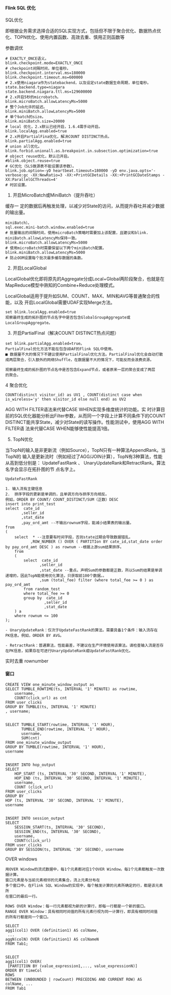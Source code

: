 #### Flink SQL 优化

SQL优化

即根据业务需求选择合适的SQL实现⽅式，包括但不限于聚合优化、数据热点优 化、TOPN优化、使⽤内置函数、⾼效去重、慎⽤正则函数等

参数调优

```aidl
# EXACTLY_ONCE语义。
blink.checkpoint.mode=EXACTLY_ONCE
# checkpoint间隔时间，单位毫秒。
blink.checkpoint.interval.ms=180000
blink.checkpoint.timeout.ms=600000
# 2.x使⽤niagara作为statebackend，以及设定state数据⽣命周期，单位毫秒。
state.backend.type=niagara
state.backend.niagara.ttl.ms=129600000
# 2.x开启5秒的microbatch。
blink.microBatch.allowLatencyMs=5000
# 整个Job允许的延迟。
blink.miniBatch.allowLatencyMs=5000
# 单个batch的size。
blink.miniBatch.size=20000
# local 优化，2.x默认已经开启，1.6.4需⼿动开启。
blink.localAgg.enabled=true
# 2.x开启PartialFina优化，解决COUNT DISTINCT热点。
blink.partialAgg.enabled=true
# union all优化。
blink.forbid.unionall.as.breakpoint.in.subsection.optimization=true
# object reuse优化，默认已开启。
#blink.object.reuse=true
# GC优化（SLS做源表不能设置该参数）。
blink.job.option=-yD heartbeat.timeout=180000 -yD env.java.opts='-
verbose:gc -XX:NewRatio=3 -XX:+PrintGCDetails -XX:+PrintGCDateStamps -
XX:ParallelGCThreads=4'
# 时区设置。
```

1. 开启MicroBatch或MiniBatch（提升吞吐）

缓存⼀ 定的数据后再触发处理，以减少对State的访问，从而提升吞吐并减少数据的输出量。

```aidl
miniBatch）。
sql.exec.mini-batch.window.enabled=true
# 批量输出的间隔时间，使⽤microBatch策略时需要加上该配置，且建议和blink.
miniBatch.allowLatencyMs保持⼀致。
blink.microBatch.allowLatencyMs=5000
# 使⽤microBatch时需要保留以下两个miniBatch配置。
blink.miniBatch.allowLatencyMs=5000
# 防⽌OOM设置每个批次最多缓存数据的条数。
```

2. 开启LocalGlobal

LocalGlobal优化即将原先的Aggregate分成Local+Global两阶段聚合，也就是在 MapReduce模型中熟知的Combine+Reduce处理模式。

LocalGlobal适⽤于提升如SUM、COUNT、MAX、MIN和AVG等普通聚合的性能，以及 开启LocalGlobal需要UDAF实现Merge⽅法。

```aidl
set blink.localAgg.enabled=true
观察最终⽣成的拓扑图的节点名字中是否包含GlobalGroupAggregate或LocalGroupAggregate。
```

3. 开启PartialFinal（解决COUNT DISTINCT热点问题）

```aidl
set blink.partialAgg.enabled=true。
PartialFinal优化⽅法不能在包含UDAF的Flink SQL中使⽤。
■ 数据量不⼤的情况下不建议使⽤PartialFinal优化⽅法。PartialFinal优化会⾃动打散
成两层聚合，引⼊额外的⽹络Shuffle，在数据量不⼤的情况下，可能反而会浪费资源。

观察最终⽣成的拓扑图的节点名中是否包含Expand节点，或者原来⼀层的聚合变成了两层
的聚合。
```

4 聚合优化

```aidl
COUNT(distinct visitor_id) as UV1 , COUNT(distinct case when
is_wireless='y' then visitor_id else null end) as UV2
```

AGG WITH FILTER语法来代替CASE WHEN实现多维度统计的功能。实 时计算⽬前的SQL优化器能分析出Filter参数，从而同⼀个字段上计算不同条件下的COUNT
DISTINCT能共享State，减少对State的读写操作。性能测试中，使⽤AGG WITH FILTER语 法来代替CASE WHEN能够使性能提⾼1倍。

5. TopN优化

当TopN的输⼊是⾮更新流（例如Source），TopN只有⼀种算法AppendRank。当TopN的 输⼊是更新流时（例如经过了AGG/JOIN计算），TopN有3种算法，性能从⾼到低分别是： UpdateFastRank 、
UnaryUpdateRank和RetractRank。算法名字会显⽰在拓扑图的节 点名字上。

```aidl
UpdateFastRank

1. 输⼊流有主键信息
2.  排序字段的更新是单调的，且单调⽅向与排序⽅向相反。
例如，ORDER BY COUNT/ COUNT_DISTINCT/SUM（正数）DESC
insert into print_test
select  cate_id
       ,seller_id
       ,stat_date
       ,pay_ord_amt --不输出rownum字段，能减小结果表的输出量。
from
(
	select  * --注意要有时间字段，否则state过期会导致数据错乱。
	       ,ROW_NUMBER () OVER ( PARTITIon BY cate_id,stat_date order by pay_ord_amt DESC ) as rownum --根据上游sum结果排序。
	from
	(
		select  cate_id
		       ,seller_id
		       ,stat_date --重点。声明Sum的参数都是正数，所以Sum的结果是单调递增的，因此TopN能使⽤优化算法，只获取前100个数据。。
		       ,sum (total_fee) filter (where total_fee >= 0 ) as pay_ord_amt
		from random_test
		where total_fee >= 0
		group by  cate_id
		         ,seller_id
		         ,stat_date
	) a
	where rownum <= 100 
);

- UnaryUpdateRank：仅次于UpdateFastRank的算法。需要具备1个条件：输⼊流存在
PK信息。例如，ORDER BY AVG。 

- RetractRank：普通算法，性能最差，不建议在⽣产环境使⽤该算法。请检查输⼊流是否存
在PK信息，如果存在可进⾏UnaryUpdateRank或UpdateFastRank优化。
```

实时去重 rownumber

#### 窗口

```aidl
CREATE VIEW one_minute_window_output as
SELECT TUMBLE_ROWTIME(ts, INTERVAL '1' MINUTE) as rowtime, 
    username, 
    COUNT(click_url) as cnt
FROM user_clicks
GROUP BY TUMBLE(ts, INTERVAL '1' MINUTE)
, username;


SELECT TUMBLE_START(rowtime, INTERVAL '1' HOUR),
       TUMBLE_END(rowtime, INTERVAL '1' HOUR),
       username,
       SUM(cnt)
FROM one_minute_window_output
GROUP BY TUMBLE(rowtime, INTERVAL '1' HOUR), 
username


INSERT INTO hop_output
SELECT
    HOP_START (ts, INTERVAL '30' SECOND, INTERVAL '1' MINUTE),
    HOP_END (ts, INTERVAL '30' SECOND, INTERVAL '1' MINUTE),
    username,
    COUNT (click_url)
FROM user_clicks
GROUP BY
HOP (ts, INTERVAL '30' SECOND, INTERVAL '1' MINUTE),
username


INSERT INTO session_output
SELECT
    SESSION_START(ts, INTERVAL '30' SECOND),
    SESSION_END(ts, INTERVAL '30' SECOND),
    username,
    COUNT(click_url)
FROM user_clicks
GROUP BY SESSION(ts, INTERVAL '30' SECOND), username
```

OVER windows
```aidl
⽤OVER Window的流式数据中，每1个元素都对应1个OVER Window。每1个元素都触发⼀次数据计算。
窗口元素是与当前元素相邻的元素集合，流上元素分布在
多个窗口中。在Flink SQL Window的实现中，每个触发计算的元素所确定的⾏，都是该元素所
在窗口的最后⼀⾏。

ROWS OVER Window：每⼀⾏元素都视为新的计算⾏，即每⼀⾏都是⼀个新的窗口。
RANGE OVER Window：具有相同时间值的所有元素⾏视为同⼀计算⾏，即具有相同时间值
的所有⾏都是同⼀个窗口。

SELECT
agg1(col1) OVER (definition1) AS colName,
 ...
aggN(colN) OVER (definition1) AS colNameN
FROM Tab1;


SELECT
agg1(col1) OVER(
 [PARTITION BY (value_expression1,..., value_expressionN)] 
ORDER BY timeCol
ROWS
BETWEEN (UNBOUNDED | rowCount) PRECEDING AND CURRENT ROW) AS
colName, ... 
FROM Tab1

```